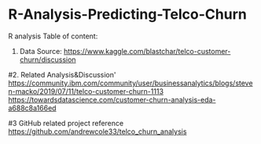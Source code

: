 # R-Analysis-Predicting-Telco-Churn
R analysis
Table of content:
1. Data Source: 
https://www.kaggle.com/blastchar/telco-customer-churn/discussion 

#2. Related Analysis&Discussion'
https://community.ibm.com/community/user/businessanalytics/blogs/steven-macko/2019/07/11/telco-customer-churn-1113
https://towardsdatascience.com/customer-churn-analysis-eda-a688c8a166ed

#3 GitHub related project reference
https://github.com/andrewcole33/telco_churn_analysis

